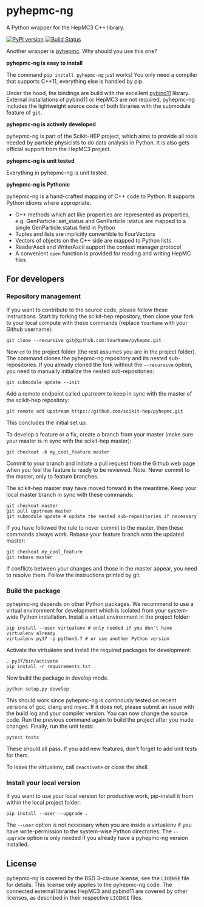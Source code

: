 # pyhepmc-ng

A Python wrapper for the HepMC3 C++ library.

[![PyPI version](https://badge.fury.io/py/pyhepmc-ng.svg)](https://badge.fury.io/py/pyhepmc-ng)
[![Build Status](https://travis-ci.org/scikit-hep/pyhepmc.svg?branch=master)](https://travis-ci.org/scikit-hep/pyhepmc)

Another wrapper is [pyhepmc](https://pypi.org/project/pyhepmc/). Why should you use this one?

**pyhepmc-ng is easy to install**

The command `pip install pyhepmc-ng` just works! You only need a compiler that
supports C++11, everything else is handled by pip.

Under the hood, the bindings are build with the excellent
[pybind11](http://pybind11.readthedocs.io/en/stable/) library. External installations of pybind11 or HepMC3 are not required, pyhepmc-ng includes the lightweight source code of both libraries with the submodule feature of `git`.

**pyhepmc-ng is actively developed**

pyhepmc-ng is part of the Scikit-HEP project, which aims to provide all tools needed by particle physicists to do data analysis in Python. It is also gets official support from the HepMC3 project.

**pyhepmc-ng is unit tested**

Everything in pyhepmc-ng is unit tested.

**pyhepmc-ng is Pythonic**

pyhepmc-ng is a hand-crafted mapping of C++ code to Python. It supports Python idioms
where appropriate.

- C++ methods which act like properties are represented as properties,
  e.g. GenParticle::set_status and GenParticle::status are mapped to a single
  GenParticle.status field in Python
- Tuples and lists are implicitly convertible to FourVectors
- Vectors of objects on the C++ side are mapped to Python lists
- ReaderAscii and WriterAscii support the context manager protocol
- A convenient `open` function is provided for reading and writing HepMC files 

## For developers

### Repository management

If you want to contribute to the source code, please follow these instructions. Start by forking the scikit-hep repository, then clone your fork to your local compute with these commands (replace `YourName` with your Github username):
```
git clone --recursive git@github.com:YourName/pyhepmc.git
```
Now `cd` to the project folder (the rest assumes you are in the project folder). The command clones the pyhepmc-ng repository and its nested sub-repositories. If you already cloned the fork without the `--recursive` option, you need to manually initialize the nested sub-repositories:
```
git submodule update --init
```
Add a remote endpoint called *upstream* to keep in sync with the master of the scikit-hep repository:
```
git remote add upstream https://github.com/scikit-hep/pyhepmc.git
```
This concludes the initial set up.

To develop a feature or a fix, create a branch from your master (make sure your master is in sync with the scikit-hep master):
```
git checkout -b my_cool_feature master
```
Commit to your branch and initiate a pull request from the Github web page when you feel the feature is ready to be reviewed. Note: Never commit to the master, only to feature branches.

The scikit-hep master may have moved forward in the meantime. Keep your local master branch in sync with these commands:
```
git checkout master
git pull upstream master
git submodule update # update the nested sub-repositories if necessary
```
If you have followed the rule to never commit to the master, then these commands always work. Rebase your feature branch onto the updated master:
```
git checkout my_cool_feature
git rebase master
```
If conflicts between your changes and those in the master appear, you need to resolve them. Follow the instructions printed by git.

### Build the package

pyhepmc-ng depends on other Python packages. We recommend to use a virtual environment for development which is isolated from your system-wide Python installation. Install a virtual environment in the project folder:
```
pip install --user virtualenv # only needed if you don't have virtualenv already
virtualenv py37 -p python3.7 # or use another Python version
```
Activate the virtualenv and install the required packages for development:
```
. py37/bin/activate
pip install -r requirements.txt
```
Now build the package in develop mode.
```
python setup.py develop
```
This should work since pyhepmc-ng is continously tested on recent versions of gcc, clang and msvc. If it does not, please submit an issue with the build log and your compiler version. You can now change the source code. Run the previous command again to build the project after you made changes. Finally, run the unit tests:
```
pytest tests
```
These should all pass. If you add new features, don't forget to add unit tests for them.

To leave the virtualenv, call `deactivate` or close the shell.

### Install your local version

If you want to use your local version for productive work, pip-install it from within the local project folder:
```
pip install --user --upgrade .
```
The `--user` option is not necessary when you are inside a virtualenv if you have write-permission to the system-wise Python directories. The `--upgrade` option is only needed if you already have a pyhepmc-ng version installed.

## License

pyhepmc-ng is covered by the BSD 3-clause license, see the `LICENSE` file for details. This license only applies to the pyhepmc-ng code. The connected external libraries HepMC3 and pybind11 are covered by other licenses, as described in their respective `LICENSE` files.

